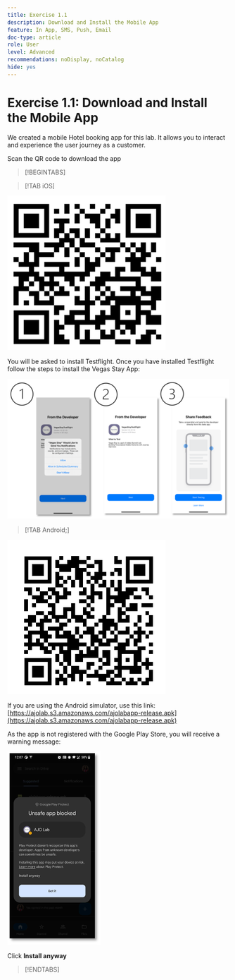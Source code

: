 ```yaml
---
title: Exercise 1.1
description: Download and Install the Mobile App
feature: In App, SMS, Push, Email
doc-type: article
role: User
level: Advanced
recommendations: noDisplay, noCatalog
hide: yes
---
```


# Exercise 1.1: Download and Install the Mobile App

We created a mobile Hotel booking app for this lab. It allows you to interact and experience the user journey as a customer.

 Scan the QR code to download the app 

>[!BEGINTABS]

>[!TAB iOS]

![QR code for iOS](/help/assets/lab731-ios-qr-code.png)

You will be asked to install Testflight. Once you have installed Testflight follow the steps to install the Vegas Stay App:

![steps to install iOS](/help/assets/lab731-install-ios.png)

>[!TAB Android;]

![QR code for Android](/help/assets/lab731-android-qr-code.png)

If you are using the Android simulator, use this link: [https://ajolab.s3.amazonaws.com/ajolabapp-release.apk](https://ajolab.s3.amazonaws.com/ajolabapp-release.apk)

As the app is not registered with the Google Play Store, you will receive a warning message:

![Android warning screen](/help/assets/lab731-install-android.png)

Click **Install anyway**

>[!ENDTABS]
